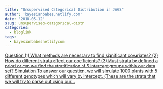 ```yaml
---
title: "Unsupervised Categorical Distribution in JAGS"
author: 'bayesianbabes.netlify.com'
date: '2018-05-12'
slug: unsupervised-categorical-distr
categories:
  - bloglink
tags:
  - bayesianbabesnetlifycom
---
```


[Question (1) What methods are necessary to find significant covariates? (2) How do different strata effect our coefficients? (3) Must strata be defined a priori or can we find the stratification of 5 intercept groups within our data set? Simulation To answer our question, we will simulate 1000 plants with 5 different genotypes which will vary by intercept. (These are the strata that we will try to parse out using our...<click to read more>](https://bayesianbabes.netlify.com/post/unsupervised-categorical-distribution-in-jags/)

